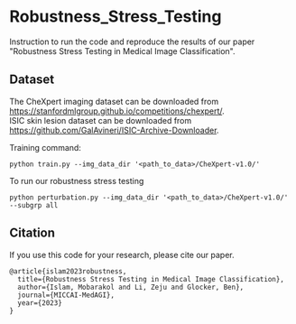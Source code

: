 # Robustness_Stress_Testing
Instruction to run the code and reproduce the results of our paper "Robustness Stress Testing in Medical Image Classification".

## Dataset

The CheXpert imaging dataset can be downloaded from https://stanfordmlgroup.github.io/competitions/chexpert/. <br>
ISIC skin lesion dataset can be downloaded from https://github.com/GalAvineri/ISIC-Archive-Downloader.


Training command:
```
python train.py --img_data_dir '<path_to_data>/CheXpert-v1.0/'
```
To run our robustness stress testing
```
python perturbation.py --img_data_dir '<path_to_data>/CheXpert-v1.0/' --subgrp all
```

## Citation
If you use this code for your research, please cite our paper.

```
@article{islam2023robustness,
  title={Robustness Stress Testing in Medical Image Classification},
  author={Islam, Mobarakol and Li, Zeju and Glocker, Ben},
  journal={MICCAI-MedAGI},
  year={2023}
}
```
